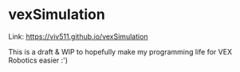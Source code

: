 # vexSimulation
Link: https://viv511.github.io/vexSimulation 

This is a draft & WIP to hopefully make my programming life for VEX Robotics easier :')